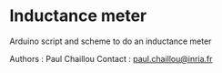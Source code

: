 # Inductance meter

Arduino script and scheme to do an inductance meter

Authors : Paul Chaillou
Contact : paul.chaillou@inria.fr